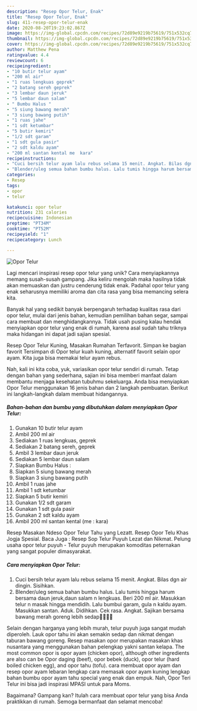 ```yaml
---
description: "Resep Opor Telur, Enak"
title: "Resep Opor Telur, Enak"
slug: 411-resep-opor-telur-enak
date: 2020-08-20T19:23:02.867Z
image: https://img-global.cpcdn.com/recipes/72d89e9219b75619/751x532cq70/opor-telur-foto-resep-utama.jpg
thumbnail: https://img-global.cpcdn.com/recipes/72d89e9219b75619/751x532cq70/opor-telur-foto-resep-utama.jpg
cover: https://img-global.cpcdn.com/recipes/72d89e9219b75619/751x532cq70/opor-telur-foto-resep-utama.jpg
author: Matthew Pena
ratingvalue: 4.4
reviewcount: 6
recipeingredient:
- "10 butir telur ayam"
- "200 ml air"
- "1 ruas lengkuas geprek"
- "2 batang sereh geprek"
- "3 lembar daun jeruk"
- "5 lembar daun salam"
- " Bumbu Halus "
- "5 siung bawang merah"
- "3 siung bawang putih"
- "1 ruas jahe"
- "1 sdt ketumbar"
- "5 butir kemiri"
- "1/2 sdt garam"
- "1 sdt gula pasir"
- "2 sdt kaldu ayam"
- "200 ml santan kental me  kara"
recipeinstructions:
- "Cuci bersih telur ayam lalu rebus selama 15 menit. Angkat. Bilas dgn air dingin. Sisihkan."
- "Blender/uleg semua bahan bumbu halus. Lalu tumis hingga harum bersama daun jeruk,daun salam n lengkuas. Beri 200 ml air. Masukkan telur n masak hingga mendidih. Lalu bumbui garam, gula n kaldu ayam. Masukkan santan. Aduk. Didihkan. Cek rasa. Angkat. Sajikan bersama bawang merah goreng lebih sedap👩🏻‍🍳🥰"
categories:
- Resep
tags:
- opor
- telur

katakunci: opor telur 
nutrition: 231 calories
recipecuisine: Indonesian
preptime: "PT34M"
cooktime: "PT52M"
recipeyield: "1"
recipecategory: Lunch

---
```



![Opor Telur](https://img-global.cpcdn.com/recipes/72d89e9219b75619/751x532cq70/opor-telur-foto-resep-utama.jpg)

Lagi mencari inspirasi resep opor telur yang unik? Cara menyiapkannya memang susah-susah gampang. Jika keliru mengolah maka hasilnya tidak akan memuaskan dan justru cenderung tidak enak. Padahal opor telur yang enak seharusnya memiliki aroma dan cita rasa yang bisa memancing selera kita.

Banyak hal yang sedikit banyak berpengaruh terhadap kualitas rasa dari opor telur, mulai dari jenis bahan, kemudian pemilihan bahan segar, sampai cara membuat dan menghidangkannya. Tidak usah pusing kalau hendak menyiapkan opor telur yang enak di rumah, karena asal sudah tahu triknya maka hidangan ini dapat jadi sajian spesial.

Resep Opor Telur Kuning, Masakan Rumahan Terfavorit. Simpan ke bagian favorit Tersimpan di Opor telur kuah kuning, alternatif favorit selain opor ayam. Kita juga bisa memakai telur ayam rebus.


Nah, kali ini kita coba, yuk, variasikan opor telur sendiri di rumah. Tetap dengan bahan yang sederhana, sajian ini bisa memberi manfaat dalam membantu menjaga kesehatan tubuhmu sekeluarga. Anda bisa menyiapkan Opor Telur menggunakan 16 jenis bahan dan 2 langkah pembuatan. Berikut ini langkah-langkah dalam membuat hidangannya.

<!--inarticleads1-->

##### Bahan-bahan dan bumbu yang dibutuhkan dalam menyiapkan Opor Telur:

1. Gunakan 10 butir telur ayam
1. Ambil 200 ml air
1. Sediakan 1 ruas lengkuas, geprek
1. Sediakan 2 batang sereh, geprek
1. Ambil 3 lembar daun jeruk
1. Sediakan 5 lembar daun salam
1. Siapkan  Bumbu Halus :
1. Siapkan 5 siung bawang merah
1. Siapkan 3 siung bawang putih
1. Ambil 1 ruas jahe
1. Ambil 1 sdt ketumbar
1. Siapkan 5 butir kemiri
1. Gunakan 1/2 sdt garam
1. Gunakan 1 sdt gula pasir
1. Gunakan 2 sdt kaldu ayam
1. Ambil 200 ml santan kental (me : kara)


Resep Masakan Ndeso Opor Telur Tahu yang Lezatt. Resep Opor Telu Khas Jogja Spesial. Baca Juga : Resep Sop Telur Puyuh Lezat dan Nikmat. Pelung usaha opor telur puyuh - Telur puyuh merupakan komoditas peternakan yang sangat populer dimasyarakat. 

<!--inarticleads2-->

##### Cara menyiapkan Opor Telur:

1. Cuci bersih telur ayam lalu rebus selama 15 menit. Angkat. Bilas dgn air dingin. Sisihkan.
1. Blender/uleg semua bahan bumbu halus. Lalu tumis hingga harum bersama daun jeruk,daun salam n lengkuas. Beri 200 ml air. Masukkan telur n masak hingga mendidih. Lalu bumbui garam, gula n kaldu ayam. Masukkan santan. Aduk. Didihkan. Cek rasa. Angkat. Sajikan bersama bawang merah goreng lebih sedap👩🏻‍🍳🥰


Selain dengan harganya yang lebih murah, telur puyuh juga sangat mudah diperoleh. Lauk opor tahu ini akan semakin sedap dan nikmat dengan taburan bawang goreng. Resep masakan opor merupakan masakan khas nusantara yang menggunakan bahan pelengkap yakni santan kelapa. The most common opor is opor ayam (chicken opor), although other ingredients are also can be Opor daging (beef), opor bebek (duck), opor telur (hard boiled chicken egg), and opor tahu (tofu). cara membuat opor ayam dan resep opor ayam lebaran lengkap cara memasak opor ayam kuning lengkap bahan bumbu opor ayam tahu special yang enak dan empuk. Nah, Opor Teri Telur ini bisa jadi inspirasi MPASI untuk para Moms. 

Bagaimana? Gampang kan? Itulah cara membuat opor telur yang bisa Anda praktikkan di rumah. Semoga bermanfaat dan selamat mencoba!
